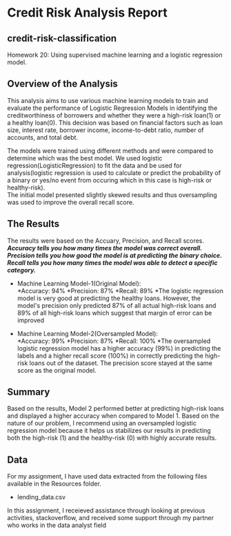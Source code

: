 # Credit Risk Analysis Report
## credit-risk-classification
Homework 20: Using supervised machine learning and a logistic regression model.

## **Overview of the Analysis**
This analysis aims to use various machine learning models to train and evaluate the performance of Logistic Regression Models in identifying the creditworthiness of borrowers and whether they were a high-risk loan(1) or a healthy loan(0). This decision was based on financial factors such as loan size, interest rate, borrower income, income-to-debt ratio, number of accounts, and total debt.<br/>

The models were trained using different methods and were compared to determine which was the best model. We used logistic regression(LogisticRegression) to fit the data and be used for analysis(logistic regression is used to calculate or predict the probability of a binary or yes/no event from occuring which in this case is high-risk or healthy-risk). <br/>
The initial model presented slightly skewed results and thus oversampling was used to improve the overall recall score. <br/>

## **The Results**
The results were based on the Accuary, Precision, and Recall scores. <br/>
***Accuracy tells you how many times the model was correct overall.*** <br/>
***Precision tells you how good the model is at predicting the binary choice.*** <br/>
***Recall tells you how many times the model was able to detect a specific category.*** <br/>

* Machine Learning Model-1(Original Model):<br/>
    *Accuracy: 94%
    *Precision: 87%
    *Recall: 89%
    *The logistic regression model is very good at predicting the healthy loans. However, the model's precision only predicted 87% of all actual high-risk loans and 89% of all high-risk loans which suggest that margin of error can be improved

* Machine Learning Model-2(Oversampled Model):<br>
    *Accuracy: 99%
    *Precision: 87%
    *Recall: 100%
    *The oversampled logistic regression model has a higher accuracy (99%) in predicting the labels and a higher recall score (100%) in correctly predicting the high-risk loans out of the dataset. The precision score stayed at the same score as the original model.

## **Summary**
Based on the results, Model 2 performed better at predicting high-risk loans and displayed a higher accuracy when compared to Model 1. Based on the nature of our problem, I recommend using an oversampled logistic regression model because it helps us stabilizes our results in predicting both the high-risk (1) and the healthy-risk (0) with highly accurate results.<br/>

## **Data**
For my assignment, I have used data extracted from the following files available in the Resources folder. <br/>
   * lending_data.csv<br/>

In this assignment, I receieved assistance through looking at previous activities, stackoverflow, and received some support through my partner who works in the data analyst field<br/>


